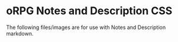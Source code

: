 # oRPG Notes and Description CSS
The following files/images are for use with Notes and Description markdown.
